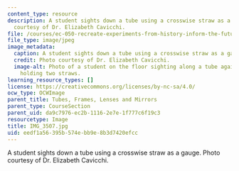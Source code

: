```yaml
---
content_type: resource
description: A student sights down a tube using a crosswise straw as a gauge. Photo
  courtesy of Dr. Elizabeth Cavicchi.
file: /courses/ec-050-recreate-experiments-from-history-inform-the-future-from-the-past-galileo-january-iap-2010/eedf1a56395b574ebb9e8b3d7420efcc_IMG_3507.jpg
file_type: image/jpeg
image_metadata:
  caption: A student sights down a tube using a crosswise straw as a gauge.
  credit: Photo courtesy of Dr. Elizabeth Cavicchi.
  image-alt: Photo of a student on the floor sighting along a tube against which she's
    holding two straws.
learning_resource_types: []
license: https://creativecommons.org/licenses/by-nc-sa/4.0/
ocw_type: OCWImage
parent_title: Tubes, Frames, Lenses and Mirrors
parent_type: CourseSection
parent_uid: da9c7976-ec2b-1116-2e7e-1f777c6f19c3
resourcetype: Image
title: IMG_3507.jpg
uid: eedf1a56-395b-574e-bb9e-8b3d7420efcc
---
```

A student sights down a tube using a crosswise straw as a gauge. Photo courtesy of Dr. Elizabeth Cavicchi.